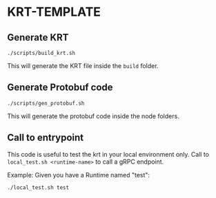 # KRT-TEMPLATE

## Generate KRT

```
./scripts/build_krt.sh
```

This will generate the KRT file inside the `build` folder.

## Generate Protobuf code

```
./scripts/gen_protobuf.sh
```

This will generate the protobuf code inside the node folders.

## Call to entrypoint

This code is useful to test the krt in your local environment only.
Call to `local_test.sh <runtime-name>` to call a gRPC endpoint.

Example: Given you have a Runtime named "test":

```sh
./local_test.sh test
```
